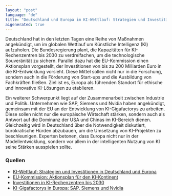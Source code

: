 ```yaml
---
layout: "post"
language: "de"
title: "Deutschland und Europa im KI-Wettlauf: Strategien und Investitionen"
aigenerated: true
---
```


Deutschland hat in den letzten Tagen eine Reihe von Maßnahmen angekündigt, um im globalen Wettlauf um Künstliche Intelligenz (KI) aufzuholen. Die Bundesregierung plant, die Kapazitäten für KI-Rechenzentren bis 2030 zu verdreifachen, um die technologische Souveränität zu sichern. Parallel dazu hat die EU-Kommission einen Aktionsplan vorgestellt, der Investitionen von bis zu 200 Milliarden Euro in die KI-Entwicklung vorsieht. Diese Mittel sollen nicht nur in die Forschung, sondern auch in die Förderung von Start-ups und die Ausbildung von Fachkräften fließen. Ziel ist es, Europa als führenden Standort für ethische und innovative KI-Lösungen zu etablieren.

<!--more-->

Ein weiterer Schwerpunkt liegt auf der Zusammenarbeit zwischen Industrie und Politik. Unternehmen wie SAP, Siemens und Nvidia haben angekündigt, gemeinsam mit der EU an der Entwicklung von KI-Gigafactorys zu arbeiten. Diese sollen nicht nur die europäische Wirtschaft stärken, sondern auch als Antwort auf die Dominanz der USA und Chinas im KI-Bereich dienen. Gleichzeitig wird in Deutschland über die Notwendigkeit diskutiert, bürokratische Hürden abzubauen, um die Umsetzung von KI-Projekten zu beschleunigen. Experten betonen, dass Europa nicht nur in der Modellentwicklung, sondern vor allem in der intelligenten Nutzung von KI seine Stärken ausspielen sollte.

### Quellen
- [KI-Wettlauf: Strategien und Investitionen in Deutschland und Europa](https://ki-echo.de/deutschland-und-europa-im-ki-wettlauf-strategien-investitionen-und-globale-herausforderungen/)
- [EU-Kommission: Aktionsplan für den KI-Kontinent](https://germany.representation.ec.europa.eu/news/fuhrungsrolle-fur-europa-aktionsplan-fur-den-ki-kontinent-vorgelegt-2025-04-09_de)
- [Investitionen in KI-Rechenzentren bis 2030](https://www.deloitte.com/de/de/about/press-room/deutschland-muss-kapazitaet-fuer-ki-rechenzentren-bis-2030-verdreifachen.html)
- [KI-Gigafactorys in Europa: SAP, Siemens und Nvidia](https://www.ariva.de/news/ki-gigafactorys-in-europa-sap-telekom-und-nvidia-im-rennen-11662569)
